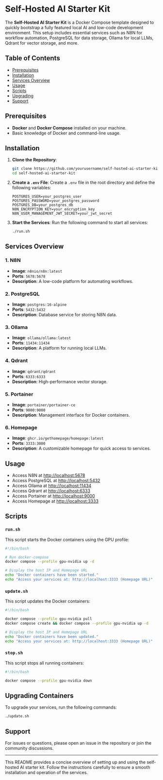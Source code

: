 # Self-Hosted AI Starter Kit

The **Self-Hosted AI Starter Kit** is a Docker Compose template designed to quickly bootstrap a fully featured local AI and low-code development environment. This setup includes essential services such as N8N for workflow automation, PostgreSQL for data storage, Ollama for local LLMs, Qdrant for vector storage, and more.

## Table of Contents
- [Prerequisites](#prerequisites)
- [Installation](#installation)
- [Services Overview](#services-overview)
- [Usage](#usage)
- [Scripts](#scripts)
- [Upgrading](#upgrading)
- [Support](#support)

## Prerequisites

- **Docker** and **Docker Compose** installed on your machine.
- Basic knowledge of Docker and command-line usage.

## Installation

1. **Clone the Repository**:
   ```bash
   git clone https://github.com/yourusername/self-hosted-ai-starter-kit.git
   cd self-hosted-ai-starter-kit
   ```

2. **Create a `.env` File**:
   Create a `.env` file in the root directory and define the following variables:
   ```env
   POSTGRES_USER=your_postgres_user
   POSTGRES_PASSWORD=your_postgres_password
   POSTGRES_DB=your_postgres_db
   N8N_ENCRYPTION_KEY=your_encryption_key
   N8N_USER_MANAGEMENT_JWT_SECRET=your_jwt_secret
   ```

3. **Start the Services**:
   Run the following command to start all services:
   ```bash
   ./run.sh
   ```

## Services Overview

### 1. N8N
- **Image**: `n8nio/n8n:latest`
- **Ports**: `5678:5678`
- **Description**: A low-code platform for automating workflows.

### 2. PostgreSQL
- **Image**: `postgres:16-alpine`
- **Ports**: `5432:5432`
- **Description**: Database service for storing N8N data.

### 3. Ollama
- **Image**: `ollama/ollama:latest`
- **Ports**: `11434:11434`
- **Description**: A platform for running local LLMs.

### 4. Qdrant
- **Image**: `qdrant/qdrant`
- **Ports**: `6333:6333`
- **Description**: High-performance vector storage.

### 5. Portainer
- **Image**: `portainer/portainer-ce`
- **Ports**: `9000:9000`
- **Description**: Management interface for Docker containers.

### 6. Homepage
- **Image**: `ghcr.io/gethomepage/homepage:latest`
- **Ports**: `3333:3000`
- **Description**: A customizable homepage for quick access to services.

## Usage

- Access N8N at [http://localhost:5678](http://localhost:5678)
- Access PostgreSQL at [http://localhost:5432](http://localhost:5432)
- Access Ollama at [http://localhost:11434](http://localhost:11434)
- Access Qdrant at [http://localhost:6333](http://localhost:6333)
- Access Portainer at [http://localhost:9000](http://localhost:9000)
- Access Homepage at [http://localhost:3333](http://localhost:3333)

## Scripts

### `run.sh`
This script starts the Docker containers using the GPU profile:
```bash
#!/bin/bash

# Run docker-compose
docker compose --profile gpu-nvidia up -d

# Display the host IP and Homepage URL
echo "Docker containers have been started."
echo "Access your services at: http://localhost:3333 (Homepage URL)"
```

### `update.sh`
This script updates the Docker containers:
```bash
#!/bin/bash

docker compose --profile gpu-nvidia pull
docker compose create && docker compose --profile gpu-nvidia up -d

# Display the host IP and Homepage URL
echo "Docker containers have been updated."
echo "Access your services at: http://localhost:3333 (Homepage URL)"
```

### `stop.sh`
This script stops all running containers:
```bash
#!/bin/bash

docker compose --profile gpu-nvidia down
```



## Upgrading Containers

To upgrade your services, run the following commands:
```bash
./update.sh
```

## Support

For issues or questions, please open an issue in the repository or join the community discussions.

---

This README provides a concise overview of setting up and using the self-hosted AI starter kit. Follow the instructions carefully to ensure a smooth installation and operation of the services.
